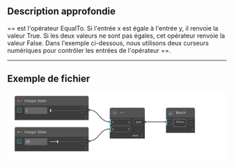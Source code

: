 ## Description approfondie
== est l'opérateur EqualTo. Si l'entrée x est égale à l'entrée y, il renvoie la valeur True. Si les deux valeurs ne sont pas égales, cet opérateur renvoie la valeur False. Dans l'exemple ci-dessous, nous utilisons deux curseurs numériques pour contrôler les entrées de l'opérateur ==.
___
## Exemple de fichier

![EqualTo](./CoreNodeModels.Equals_img.jpg)

